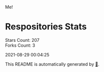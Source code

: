 Me!

# Respositories Stats
Stars Count: 207  
Forks Count: 3

2021-08-29 00:04:25  

This README is automatically generated by [🐰](https://github.com/rnitta/rnitta).
